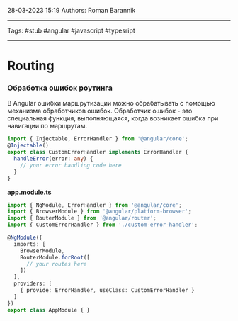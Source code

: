 28-03-2023
15:19
Authors: Roman Barannik
***
Tags: #stub #angular #javascript #typesript 
***
# Routing

### Обработка ошибок роутинга

В Angular ошибки маршрутизации можно обрабатывать с помощью механизма обработчиков ошибок. Обработчик ошибок - это специальная функция, выполняющаяся, когда возникает ошибка при навигации по маршрутам.

```ts
import { Injectable, ErrorHandler } from '@angular/core';
@Injectable()
export class CustomErrorHandler implements ErrorHandler {
  handleError(error: any) {
    // your error handling code here
  }
}
```

**app.module.ts**

```ts
import { NgModule, ErrorHandler } from '@angular/core';
import { BrowserModule } from '@angular/platform-browser';
import { RouterModule } from '@angular/router';
import { CustomErrorHandler } from './custom-error-handler';

@NgModule({
  imports: [
    BrowserModule,
    RouterModule.forRoot([
      // your routes here
    ])
  ],
  providers: [
    { provide: ErrorHandler, useClass: CustomErrorHandler }
  ]
})
export class AppModule { }

```

